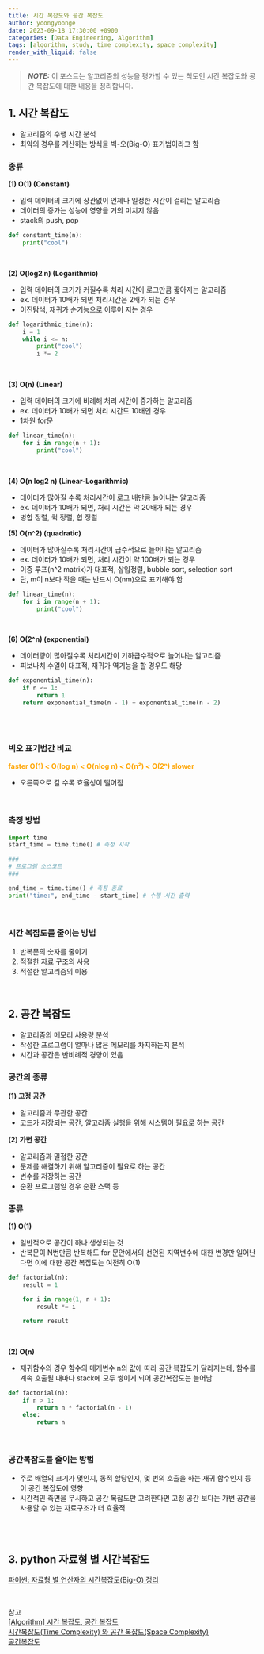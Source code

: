 ```yaml
---
title: 시간 복잡도와 공간 복잡도
author: yoongyoonge
date: 2023-09-18 17:30:00 +0900
categories: [Data Engineering, Algorithm]
tags: [algorithm, study, time complexity, space complexity]
render_with_liquid: false
---
```


> **_NOTE:_** 이 포스트는 알고리즘의 성능을 평가할 수 있는 척도인 시간 복잡도와 공간 복잡도에 대한 내용을 정리합니다.


## 1. 시간 복잡도

- 알고리즘의 수행 시간 분석
- 최악의 경우를 계산하는 방식을 빅-오(Big-O) 표기법이라고 함

### 종류 

**(1) O(1) (Constant)** 
- 입력 데이터의 크기에 상관없이 언제나 일정한 시간이 걸리는 알고리즘  
- 데이터의 증가는 성능에 영향을 거의 미치지 않음 
- stack의 push, pop

```python 
def constant_time(n):
    print("cool")
```

<br>

**(2) O(log2 n) (Logarithmic)**
- 입력 데이터의 크기가 커질수록 처리 시간이 로그만큼 짧아지는 알고리즘 
- ex. 데이터가 10배가 되면 처리시간은 2배가 되는 경우 
- 이진탐색, 재귀가 순기능으로 이루어 지는 경우 

```python 
def logarithmic_time(n):
    i = 1
    while i <= n:
        print("cool")
        i *= 2
```
<br>

**(3) O(n) (Linear)**
- 입력 데이터의 크기에 비례해 처리 시간이 증가하는 알고리즘 
- ex. 데이터가 10배가 되면 처리 시간도 10배인 경우 
- 1차원 for문 

```python 
def linear_time(n):
    for i in range(n + 1):
        print("cool")
```
<br>


**(4) O(n log2 n) (Linear-Logarithmic)** 
- 데이터가 많아질 수록 처리시간이 로그 배만큼 늘어나는 알고리즘 
- ex. 데이터가 10배가 되면, 처리 시간은 약 20배가 되는 경우 
- 병합 정렬, 퀵 정렬, 힙 정렬 


**(5) O(n^2) (quadratic)** 
- 데이터가 많아질수록 처리시간이 급수적으로 늘어나는 알고리즘 
- ex. 데이터가 10배가 되면, 처리 시간이 약 100배가 되는 경우 
- 이중 루프(n^2 matrix)가 대표적, 삽입정렬, bubble sort, selection sort 
- 단, m이 n보다 작을 때는 반드시 O(nm)으로 표기해야 함 

```python 
def linear_time(n):
    for i in range(n + 1):
        print("cool")
```
<br>

**(6) O(2^n) (exponential)** 
- 데이터량이 많아질수록 처리시간이 기하급수적으로 늘어나는 알고리즘 
- 피보나치 수열이 대표적, 재귀가 역기능을 할 경우도 해당 

```python 
def exponential_time(n):
    if n <= 1:
        return 1
    return exponential_time(n - 1) + exponential_time(n - 2)
```
<br>

<br>

### 빅오 표기법간 비교

<span style="display:block; color:orange; font-weight:bold"> faster O(1) < O(log n) < O(nlog n) < O(n²) < O(2ⁿ) slower </span>

- 오른쪽으로 갈 수록 효율성이 떨어짐

<br>

### 측정 방법

```python
import time
start_time = time.time() # 측정 시작

###
# 프로그램 소스코드
###

end_time = time.time() # 측정 종료
print("time:", end_time - start_time) # 수행 시간 출력
```

<br>

### 시간 복잡도를 줄이는 방법
1. 반복문의 숫자를 줄이기
2. 적절한 자료 구조의 사용
3. 적절한 알고리즘의 이용

<br>

## 2. 공간 복잡도
- 알고리즘의 메모리 사용량 분석
- 작성한 프로그램이 얼마나 많은 메모리를 차지하는지 분석
- 시간과 공간은 반비례적 경향이 있음

### 공간의 종류

**(1) 고정 공간** 
- 알고리즘과 무관한 공간 
- 코드가 저장되는 공간, 알고리즘 실행을 위해 시스템이 필요로 하는 공간 


**(2) 가변 공간** 
- 알고리즘과 밀접한 공간 
- 문제를 해결하기 위해 알고리즘이 필요로 하는 공간 
- 변수를 저장하는 공간 
- 순환 프로그램일 경우 순환 스택 등

### 종류 

**(1) O(1)** 
- 일반적으로 공간이 하나 생성되는 것 
- 반복문이 N번만큼 반복해도 for 문안에서의 선언된 지역변수에 대한 변경만 일어난다면 이에 대한 공간 복잡도는 여전히 O(1) 

```python
def factorial(n):
    result = 1

    for i in range(1, n + 1):
        result *= i

    return result
```

<br>

**(2) O(n)** 
- 재귀함수의 경우 함수의 매개변수 n의 값에 따라 공간 복잡도가 달라지는데, 함수를 계속 호출될 때마다 stack에 모두 쌓이게 되어 공간복잡도는 늘어남 

```python
def factorial(n):
    if n > 1:
        return n * factorial(n - 1)
    else:
        return n
```

<br>


### 공간복잡도를 줄이는 방법
- 주로 배열의 크기가 몇인지, 동적 할당인지, 몇 번의 호출을 하는 재귀 함수인지 등이 공간 복잡도에 영향 <br>
- 시간적인 측면을 무시하고 공간 복잡도만 고려한다면 고정 공간 보다는 가변 공간을 사용할 수 있는 자료구조가 더 효율적


<br>
<br>


## 3. python 자료형 별 시간복잡도

[파이썬: 자료형 별 연산자의 시간복잡도(Big-O) 정리](https://duri1994.github.io/python/algorithm/python-time-complexity/)


<br>

참고 <br>
[[Algorithm] 시간 복잡도, 공간 복잡도](https://velog.io/@cha-suyeon/Algorithm-%EC%8B%9C%EA%B0%84-%EB%B3%B5%EC%9E%A1%EB%8F%84-%EA%B3%B5%EA%B0%84-%EB%B3%B5%EC%9E%A1%EB%8F%84) <br>
[시간복잡도(Time Complexity) 와 공간 복잡도(Space Complexity)](https://dev-cool.tistory.com/19) <br>
[공간복잡도](https://coding-factory.tistory.com/609)
